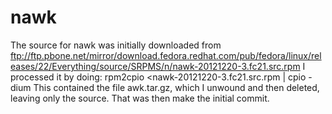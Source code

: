 nawk
====
The source for nawk was initially downloaded from 
ftp://ftp.pbone.net/mirror/download.fedora.redhat.com/pub/fedora/linux/releases/22/Everything/source/SRPMS/n/nawk-20121220-3.fc21.src.rpm
I processed it by doing:
    rpm2cpio <nawk-20121220-3.fc21.src.rpm | cpio -dium
This contained the file awk.tar.gz, which I unwound and then deleted, leaving only the source.
That was then make the initial commit.
